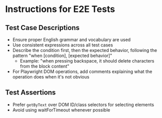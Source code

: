 # Instructions for E2E Tests

## Test Case Descriptions
- Ensure proper English grammar and vocabulary are used
- Use consistent expressions across all test cases
- Describe the condition first, then the expected behavior, following the pattern "when [condition], [expected behavior]"
  - Example: "when pressing backspace, it should delete characters from the block content"
- For Playwright DOM operations, add comments explaining what the operation does when it's not obvious

## Test Assertions
- Prefer `getByText` over DOM ID/class selectors for selecting elements
- Avoid using waitForTimeout whenever possible
